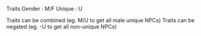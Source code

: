 Traits
﻿Gender : M/F
﻿Unique : U

﻿Traits can be combined (eg. M/U to get all male unique NPCs)
﻿Traits can be negated (eg. -U to get all non-unique NPCs)
